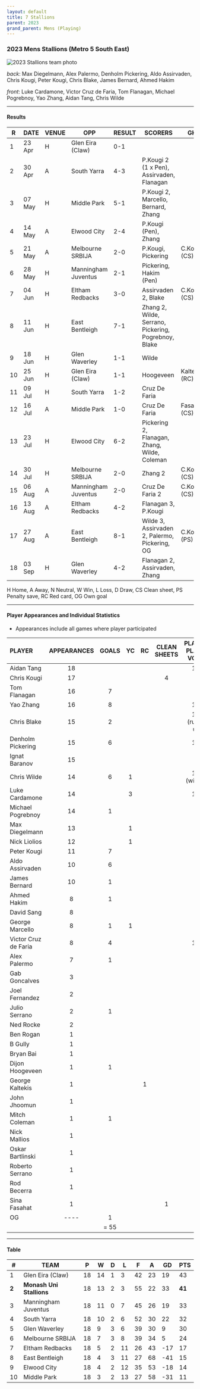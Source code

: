 ```yaml
---
layout: default
title: 7 Stallions
parent: 2023
grand_parent: Mens (Playing)
---
```


### 2023 Mens Stallions (Metro 5 South East)

![2023 Stallions team photo](https://photos.smugmug.com/2023/2023-Cropped-Edited/i-57kKJnw/1/88b93106/XL/Copy%20of%20IMG_6603-XL.jpg)

_back_: Max Diegelmann, Alex Palermo, Denholm Pickering, Aldo Assirvaden, Chris Kougi, Peter Kougi, Chris Blake, James Bernard, Ahmed Hakim

_front_: Luke Cardamone, Victor Cruz de Faria, Tom Flanagan, Michael Pogrebnoy, Yao Zhang, Aidan Tang, Chris Wilde 

------------------------

#### Results

| R   | DATE   | VENUE | OPP                 | RESULT | SCORERS                                                            | GK            |
|-----|--------|-------|---------------------|--------|--------------------------------------------------------------------|---------------|
| 1   | 23 Apr | H     | Glen Eira (Claw)    | 0-1    |                                                                    |               |
| 2   | 30 Apr | A     | South Yarra         | 4-3    | P.Kougi 2 (1 x Pen), Assirvaden, Flanagan                          |               |
| 3   | 07 May | H     | Middle Park         | 5-1    | P.Kougi 2, Marcello, Bernard, Zhang                                |               |
| 4   | 14 May | A     | Elwood City         | 2-4    | P.Kougi (Pen), Zhang                                               |               |
| 5   | 21 May | A     | Melbourne SRBIJA    | 2-0    | P.Kougi, Pickering                                                 | C.Kougi (CS)  |
| 6   | 28 May | H     | Manningham Juventus | 2-1    | Pickering, Hakim (Pen)                                             |               |
| 7   | 04 Jun | H     | Eltham Redbacks     | 3-0    | Assirvaden 2, Blake                                                | C.Kougi (CS)  |
| 8   | 11 Jun | H     | East Bentleigh      | 7-1    | Zhang 2, Wilde, Serrano, Pickering, Pogrebnoy, Blake               |               |
| 9   | 18 Jun | H     | Glen Waverley       | 1-1    | Wilde                                                              |               |
| 10  | 25 Jun | H     | Glen Eira (Claw)    | 1-1    | Hoogeveen                                                          | Kaltekis (RC) |
| 11  | 09 Jul | H     | South Yarra         | 1-2    | Cruz De Faria                                                      |               |
| 12  | 16 Jul | A     | Middle Park         | 1-0    | Cruz De Faria                                                      | Fasahat (CS)  |
| 13  | 23 Jul | H     | Elwood City         | 6-2    | Pickering 2, Flanagan, Zhang, Wilde, Coleman                       |               |
| 14  | 30 Jul | H     | Melbourne SRBIJA    | 2-0    | Zhang 2                                                            | C.Kougi (CS)  |
| 15  | 06 Aug | A     | Manningham Juventus | 2-0    | Cruz De Faria 2                                                    | C.Kougi (CS)  |
| 16  | 13 Aug | A     | Eltham Redbacks     | 4-2    | Flanagan 3, P.Kougi                                                |               | 
| 17  | 27 Aug | A     | East Bentleigh      | 8-1    | Wilde 3, Assirvaden 2, Palermo, Pickering, OG                      | C.Kougi (PS)  |
| 18  | 03 Sep | H     | Glen Waverley       | 4-2    | Flanagan 2, Assirvaden, Zhang                                      |               |

H Home, A Away, N Neutral, W Win, L Loss, D Draw, CS Clean sheet, PS Penalty save, RC Red card, OG Own goal 

------------------------

#### Player Appearances and Individual Statistics

* Appearances include all games where player participated

| PLAYER               | APPEARANCES | GOALS | YC  | RC  | CLEAN SHEETS | PLAYERS PLAYER VOTES |
|:---------------------|:-----------:|:-----:|:---:|:---:|:------------:|:--------------------:|
| Aidan Tang           |     18      |       |     |     |              |         107          |
| Chris Kougi          |     17      |       |     |     |      4       |          49          |
| Tom Flanagan         |     16      |   7   |     |     |              |          95          |
| Yao Zhang            |     16      |   8   |     |     |              |         122          |
| Chris Blake          |     15      |   2   |     |     |              |   137 (runner up)    |
| Denholm Pickering    |     15      |   6   |     |     |              |         129          |
| Ignat Baranov        |     15      |       |     |     |              |          40          |
| Chris Wilde          |     14      |   6   |  1  |     |              |     189 (winner)     |
| Luke Cardamone       |     14      |       |  3  |     |              |         120          |
| Michael Pogrebnoy    |     14      |   1   |     |     |              |          10          |
| Max Diegelmann       |     13      |       |  1  |     |              |          70          |
| Nick Liolios         |     12      |       |  1  |     |              |          81          |
| Peter Kougi          |     11      |   7   |     |     |              |          52          |
| Aldo Assirvaden      |     10      |   6   |     |     |              |          43          |
| James Bernard        |     10      |   1   |     |     |              |          26          |
| Ahmed Hakim          |      8      |   1   |     |     |              |          22          |
| David  Sang          |      8      |       |     |     |              |          6           |
| George Marcello      |      8      |   1   |  1  |     |              |          43          |
| Victor Cruz de Faria |      8      |   4   |     |     |              |         119          |
| Alex Palermo         |      7      |   1   |     |     |              |          10          |
| Gab Goncalves        |      3      |       |     |     |              |          38          |
| Joel Fernandez       |      2      |       |     |     |              |          3           |
| Julio Serrano        |      2      |   1   |     |     |              |          11          |
| Ned Rocke            |      2      |       |     |     |              |          1           |
| Ben Rogan            |      1      |       |     |     |              |          4           |
| B Gully              |      1      |       |     |     |              |          0           |
| Bryan Bai            |      1      |       |     |     |              |          0           |
| Dijon Hoogeveen      |      1      |   1   |     |     |              |          6           |
| George Kaltekis      |      1      |       |     |  1  |              |          0           |
| John Jhoomun         |      1      |       |     |     |              |          0           |
| Mitch Coleman        |      1      |   1   |     |     |              |          0           |
| Nick Mallios         |      1      |       |     |     |              |          2           |
| Oskar Bartlinski     |      1      |       |     |     |              |          0           |
| Roberto Serrano      |      1      |       |     |     |              |          0           |
| Rod Becerra          |      1      |       |     |     |              |          0           |
| Sina Fasahat         |      1      |       |     |     |      1       |          0           |
| OG                   |    ----     |   1   |     |     |              |                      |
|                      |             | = 55  |     |     |              |                      |

------------------------

#### Table

| #     | TEAM                     | P  | W  | D | L  | F  | A  | GD  | PTS    |
|-------|--------------------------|----|----|---|----|----|----|-----|--------|
| 1     | Glen Eira (Claw)         | 18 | 14 | 1 | 3  | 42 | 23 | 19  | 43     | 
| **2** | **Monash Uni Stallions** | 18 | 13 | 2 | 3  | 55 | 22 | 33  | **41** |
| 3     | Manningham Juventus      | 18 | 11 | 0 | 7  | 45 | 26 | 19  | 33     |
| 4     | South Yarra              | 18 | 10 | 2 | 6  | 52 | 30 | 22  | 32     |
| 5     | Glen Waverley            | 18 | 9  | 3 | 6  | 39 | 30 | 9   | 30     |
| 6     | Melbourne SRBIJA         | 18 | 7  | 3 | 8  | 39 | 34 | 5   | 24     |
| 7     | Eltham Redbacks          | 18 | 5  | 2 | 11 | 26 | 43 | -17 | 17     |
| 8     | East Bentleigh           | 18 | 4  | 3 | 11 | 27 | 68 | -41 | 15     |
| 9     | Elwood City              | 18 | 4  | 2 | 12 | 35 | 53 | -18 | 14     |
| 10    | Middle Park              | 18 | 3  | 2 | 13 | 27 | 58 | -31 | 11     |
